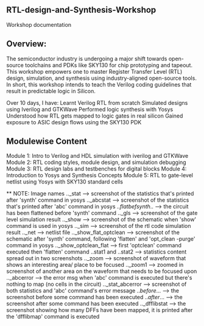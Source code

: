 ## RTL-design-and-Synthesis-Workshop
Workshop documentation 

## Overview:

The semiconductor industry is undergoing a major shift towards open-source toolchains and PDKs like SKY130 for chip prototyping and tapeout.
This workshop empowers one to master Register Transfer Level (RTL) design, simulation, and synthesis using industry-aligned open-source tools.
In short, this workshop intends to teach the Verilog coding guidelines that result in predictable logic in Silicon.

Over 10 days, I have:
Learnt Verilog RTL from scratch
Simulated designs using Iverilog and GTKWave
Performed logic synthesis with Yosys
Understood how RTL gets mapped to logic gates in real silicon
Gained exposure to ASIC design flows using the SKY130 PDK

## Modulewise Content
Module 1: Intro to Verilog and HDL simulation with iverilog and GTKWave
Module 2: RTL coding styles, module design, and simulation debugging
Module 3: RTL design labs and testbenches for digital blocks
Module 4: Introduction to Yosys and Synthesis Concepts
Module 5: RTL to gate-level netlist using Yosys with SKY130 standard cells


** NOTE: Image names
.._stat --> screenshot of the statistics that's printed after 'synth' command in yosys
.._abcstat --> screenshot of the statistics that's printed after 'abc' command in yosys
.._flatbefsynth_.. --> the circuit has been flattened before 'synth' command 
.._gls --> screenshot of the gate level simulation result
.._show --> screenshot of the schematic when 'show' command is used in yosys
.._sim --> screenshot of the rtl code simulation result
.._net --> netlist file
.._show_flat_optclean --> screenshot of the schematic after 'synth' command, following 'flatten' and 'opt_clean -purge' command in yosys
.._show_optclean_flat --> first 'optclean' command executed then 'flatten' command
..stat1 and ..stat2 --> statistics content spread out in two screenshots
.._zoom --> screenshot of waveform that shows an interesting area/ place to be focused
.._zoom1 --> zoomed in screenshot of another area on the waveform that needs to be focused upon
.._abcerror --> the error msg when 'abc' command is executed but there's nothing to map (no cells in the circuit)
.._stat_abcerror --> screenshot of both statistics and 'abc' command's error message
.._before_... --> the screenshot before some command has been executed
.._after_... --> the screenshot after some command has been executed
.._dfflibstat --> the screenshot showing how many DFFs have been mapped, it is printed after the 'dfflibmap' command is executed


